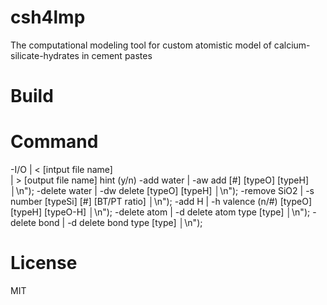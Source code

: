 # csh4lmp
The computational modeling tool for custom atomistic model of calcium-silicate-hydrates in cement pastes



# Build


# Command

  -I/O            |    < [intput file name]                       
                  |    > [output file name] hint (y/n)
	-add water      |    -aw add [#] [typeO] [typeH]                │\n");
	-delete water   |    -dw delete [typeO] [typeH]                 │\n");
	-remove SiO2    |    -s number [typeSi] [#] [BT/PT ratio]       │\n");
	-add H          |    -h valence (n/#) [typeO] [typeH] [typeO-H] │\n");
	-delete atom    |    -d delete atom type [type]                 │\n");
	-delete bond    |    -d delete bond type [type]                 │\n");

# License
MIT
